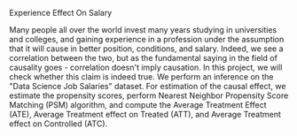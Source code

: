 Experience Effect On Salary

Many people all over the world invest many years studying in universities and colleges, and gaining experience in a profession under the assumption that it will cause in better position, conditions, and salary. Indeed, we see a correlation between the two, but as the fundamental saying in the field of causality goes - correlation doesn't imply causation. In this project, we will check whether this claim is indeed true. 
    We perform an inference on the "Data Science Job Salaries" dataset. For estimation of the causal effect, we estimate the propensity scores, perform Nearest Neighbor Propensity Score Matching (PSM) algorithm, and compute the Average Treatment Effect (ATE),  Average Treatment effect on Treated (ATT), and Average Treatment effect on Controlled (ATC).
